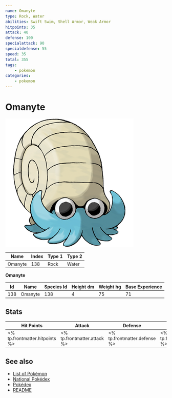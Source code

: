 ```yaml
---
name: Omanyte
type: Rock, Water
abilities: Swift Swim, Shell Armor, Weak Armor
hitpoints: 35
attack: 40
defense: 100
specialattack: 90
specialdefense: 55
speed: 35
total: 355
tags:
    - pokemon
categories:
    - pokemon
---
```


# Omanyte


![Omanyte](images/138.png)

| **Name** | **Index** | **Type 1** | **Type 2** |
|----|----|----|----|
| Omanyte | 138 | Rock | Water  |

**Omanyte** 




| **Id** | **Name** | **Species Id** | **Height dm** | **Weight hg** | **Base Experience** |
|--------|----------|----------------|------------|------------|---------------------|
| 138 | Omanyte | 138 | 4 | 75 | 71 |



## Stats

| **Hit Points** | **Attack** | **Defense** | **Special Attack** | **Special Defense** | **Speed** | **Total** |
|----------------|------------|-------------|--------------------|---------------------|-----------|-----------|
| <% tp.frontmatter.hitpoints %> | <% tp.frontmatter.attack %> | <% tp.frontmatter.defense %> | <% tp.frontmatter.specialattack %> | <% tp.frontmatter.specialdefense %> | <% tp.frontmatter.speed %> | <% tp.frontmatter.total %> |

## See also

- [List of Pokémon](../pokemon.md)
- [National Pokédex](../national_pokedex.md)
- [Pokédex](../pokedex.md)
- [README](../README.md)
